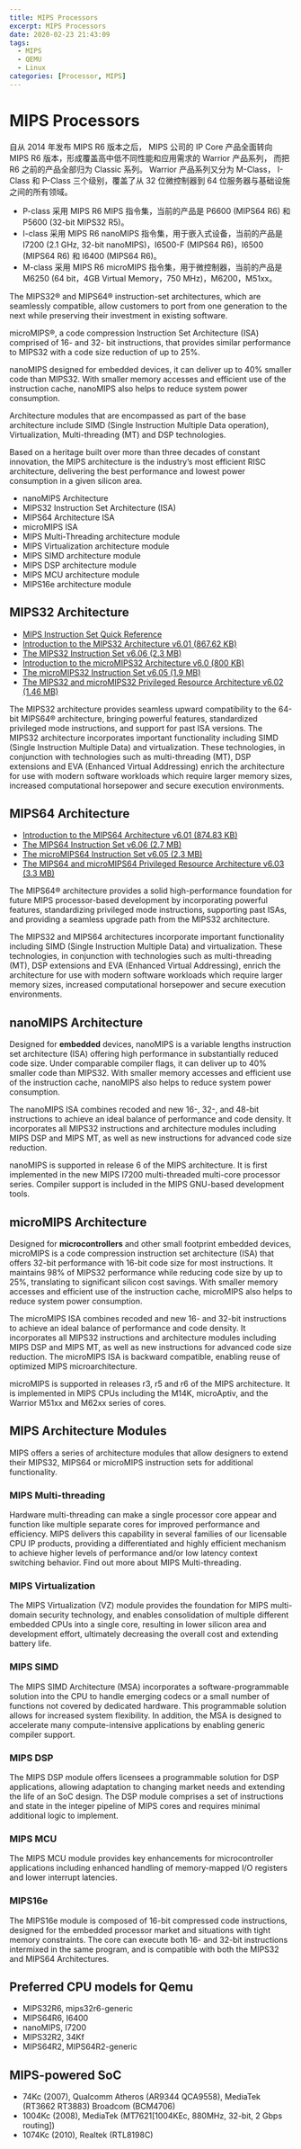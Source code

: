 ```yaml
---
title: MIPS Processors
excerpt: MIPS Processors
date: 2020-02-23 21:43:09
tags:
  - MIPS
  - QEMU
  - Linux
categories: [Processor, MIPS]
---
```


# MIPS Processors

自从 2014 年发布 MIPS R6 版本之后， MIPS 公司的 IP Core 产品全面转向 MIPS R6 版本，形成覆盖高中低不同性能和应用需求的 Warrior 产品系列， 而把 R6 之前的产品全部归为 Classic 系列。 Warrior 产品系列又分为 M-Class， I-Class 和 P-Class 三个级别，覆盖了从 32 位微控制器到 64 位服务器与基础设施之间的所有领域。

- P-class 采用 MIPS R6 MIPS 指令集，当前的产品是 P6600 (MIPS64 R6) 和 P5600 (32-bit MIPS32 R5)。
- I-class 采用 MIPS R6 nanoMIPS 指令集，用于嵌入式设备，当前的产品是 I7200 (2.1 GHz, 32-bit nanoMIPS)，I6500-F (MIPS64 R6)，I6500 (MIPS64 R6) 和 I6400 (MIPS64 R6)。
- M-class 采用 MIPS R6 microMIPS 指令集，用于微控制器，当前的产品是 M6250 (64 bit，4GB Virtual Memory，750 MHz)，M6200，M51xx。

The MIPS32® and MIPS64® instruction-set architectures, which are seamlessly compatible, allow customers to port from one generation to the next while preserving their investment in existing software.

microMIPS®, a code compression Instruction Set Architecture (ISA) comprised of 16- and 32- bit instructions, that provides similar performance to MIPS32 with a code size reduction of up to 25%.

nanoMIPS designed for embedded devices, it can deliver up to 40% smaller code than MIPS32. With smaller memory accesses and efficient use of the instruction cache, nanoMIPS also helps to reduce system power consumption.

Architecture modules that are encompassed as part of the base architecture include SIMD (Single Instruction Multiple Data operation), Virtualization, Multi-threading (MT) and DSP technologies.

Based on a heritage built over more than three decades of constant innovation, the MIPS architecture is the industry’s most efficient RISC architecture, delivering the best performance and lowest power consumption in a given silicon area.

- nanoMIPS Architecture
- MIPS32 Instruction Set Architecture (ISA)
- MIPS64 Architecture ISA
- microMIPS ISA
- MIPS Multi-Threading architecture module
- MIPS Virtualization architecture module
- MIPS SIMD architecture module
- MIPS DSP architecture module
- MIPS MCU architecture module
- MIPS16e architecture module

## MIPS32 Architecture

- [MIPS Instruction Set Quick Reference](https://s3-eu-west-1.amazonaws.com/downloads-mips/documents/MD00565-2B-MIPS32-QRC-01.01.pdf)
- [Introduction to the MIPS32 Architecture v6.01 (867.62 KB)](https://s3-eu-west-1.amazonaws.com/downloads-mips/documents/MD00082-2B-MIPS32INT-AFP-06.01.pdf)
- [The MIPS32 Instruction Set v6.06 (2.3 MB)](https://s3-eu-west-1.amazonaws.com/downloads-mips/documents/MD00086-2B-MIPS32BIS-AFP-6.06.pdf)
- [Introduction to the microMIPS32 Architecture v6.0 (800 KB)](https://s3-eu-west-1.amazonaws.com/downloads-mips/mips-downloads/Application-Notes/MD00741-2B-microMIPS32INT-AFP-06.00.pdf)
- [The microMIPS32 Instruction Set v6.05 (1.9 MB)](https://s3-eu-west-1.amazonaws.com/downloads-mips/documents/MD00582-2B-microMIPS32-AFP-6.05.pdf)
- [The MIPS32 and microMIPS32 Privileged Resource Architecture v6.02 (1.46 MB)](https://s3-eu-west-1.amazonaws.com/downloads-mips/documents/MD00090-2B-MIPS32PRA-AFP-06.02.pdf)

The MIPS32 architecture provides seamless upward compatibility to the 64-bit MIPS64® architecture, bringing powerful features, standardized privileged mode instructions, and support for past ISA versions. The MIPS32 architecture incorporates important functionality including SIMD (Single Instruction Multiple Data) and virtualization. These technologies, in conjunction with technologies such as multi-threading (MT), DSP extensions and EVA (Enhanced Virtual Addressing) enrich the architecture for use with modern software workloads which require larger memory sizes, increased computational horsepower and secure execution environments.

## MIPS64 Architecture

- [Introduction to the MIPS64 Architecture v6.01 (874.83 KB)](https://s3-eu-west-1.amazonaws.com/downloads-mips/documents/MD00083-2B-MIPS64INT-AFP-06.01.pdf)
- [The MIPS64 Instruction Set v6.06 (2.7 MB)](https://s3-eu-west-1.amazonaws.com/downloads-mips/documents/MD00087-2B-MIPS64BIS-AFP-6.06.pdf)
- [The microMIPS64 Instruction Set v6.05 (2.3 MB)](https://s3-eu-west-1.amazonaws.com/downloads-mips/documents/MD00594-2B-microMIPS64-AFP-6.05.pdf)
- [The MIPS64 and microMIPS64 Privileged Resource Architecture v6.03 (3.3 MB)](https://s3-eu-west-1.amazonaws.com/downloads-mips/documents/MD00091-2B-MIPS64PRA-AFP-06.03.pdf)

The MIPS64® architecture provides a solid high-performance foundation for future MIPS processor-based development by incorporating powerful features, standardizing privileged mode instructions, supporting past ISAs, and providing a seamless upgrade path from the MIPS32 architecture.

The MIPS32 and MIPS64 architectures incorporate important functionality including SIMD (Single Instruction Multiple Data) and virtualization. These technologies, in conjunction with technologies such as multi-threading (MT), DSP extensions and EVA (Enhanced Virtual Addressing), enrich the architecture for use with modern software workloads which require larger memory sizes, increased computational horsepower and secure execution environments.

## nanoMIPS Architecture

Designed for **embedded** devices, nanoMIPS is a variable lengths instruction set architecture (ISA) offering high performance in substantially reduced code size. Under comparable compiler flags, it can deliver up to 40% smaller code than MIPS32. With smaller memory accesses and efficient use of the instruction cache, nanoMIPS also helps to reduce system power consumption.

The nanoMIPS ISA combines recoded and new 16-, 32-, and 48-bit instructions to achieve an ideal balance of performance and code density. It incorporates all MIPS32 instructions and architecture modules including MIPS DSP and MIPS MT, as well as new instructions for advanced code size reduction.

nanoMIPS is supported in release 6 of the MIPS architecture. It is first implemented in  the new MIPS I7200 multi-threaded multi-core processor series. Compiler support is included in the MIPS GNU-based development tools.

## microMIPS Architecture

Designed for **microcontrollers** and other small footprint embedded devices, microMIPS is a code compression instruction set architecture (ISA) that offers 32-bit performance with 16-bit code size for most instructions. It maintains 98% of MIPS32 performance while reducing code size by up to 25%, translating to significant silicon cost savings. With smaller memory accesses and efficient use of the instruction cache, microMIPS also helps to reduce system power consumption.

The microMIPS ISA combines recoded and new 16- and 32-bit instructions to achieve an ideal balance of performance and code density. It incorporates all MIPS32 instructions and architecture modules including MIPS DSP and MIPS MT, as well as new instructions for advanced code size reduction. The microMIPS ISA is backward compatible, enabling reuse of optimized MIPS microarchitecture.

microMIPS is supported in releases r3, r5 and r6 of the MIPS architecture. It is implemented in MIPS CPUs including the M14K, microAptiv, and the Warrior M51xx and M62xx series of cores.

## MIPS Architecture Modules

MIPS offers a series of architecture modules that allow designers to extend their MIPS32, MIPS64 or microMIPS instruction sets for additional functionality.

### MIPS Multi-threading

Hardware multi-threading can make a single processor core appear and function like multiple separate cores for improved performance and efficiency. MIPS delivers this capability in several families of our licensable CPU IP products, providing a differentiated and highly efficient mechanism to achieve higher levels of performance and/or low latency context switching behavior. Find out more about MIPS Multi-threading.

### MIPS Virtualization

The MIPS Virtualization (VZ) module provides the foundation for MIPS multi-domain security technology, and enables consolidation of multiple different embedded CPUs into a single core, resulting in lower silicon area and development effort, ultimately decreasing the overall cost and extending battery life.

### MIPS SIMD

The MIPS SIMD Architecture (MSA) incorporates a software-programmable solution into the CPU to handle emerging codecs or a small number of functions not covered by dedicated hardware. This programmable solution allows for increased system flexibility. In addition, the MSA is designed to accelerate many compute-intensive applications by enabling generic compiler support.

### MIPS DSP

The MIPS DSP module offers licensees a programmable solution for DSP applications, allowing adaptation to changing market needs and extending the life of an SoC design. The DSP module comprises a set of instructions and state in the integer pipeline of MIPS cores and requires minimal additional logic to implement.

### MIPS MCU

The MIPS MCU module provides key enhancements for microcontroller applications including enhanced handling of memory-mapped I/O registers and lower interrupt latencies.

### MIPS16e

The MIPS16e module is composed of 16-bit compressed code instructions, designed for the embedded processor market and situations with tight memory constraints. The core can execute both 16- and 32-bit instructions intermixed in the same program, and is compatible with both the MIPS32 and MIPS64 Architectures.

## Preferred CPU models for Qemu

- MIPS32R6, mips32r6-generic
- MIPS64R6, I6400
- nanoMIPS, I7200
- MIPS32R2, 34Kf
- MIPS64R2, MIPS64R2-generic

## MIPS-powered SoC

- 74Kc (2007), Qualcomm Atheros (AR9344 QCA9558), MediaTek (RT3662 RT3883) Broadcom (BCM4706)
- 1004Kc (2008), MediaTek (MT7621[1004KEc, 880MHz, 32-bit, 2 Gbps routing])
- 1074Kc (2010), Realtek (RTL8198C)
